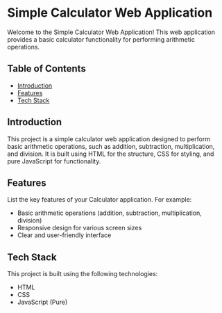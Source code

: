 # Simple Calculator Web Application

Welcome to the Simple Calculator Web Application! This web application provides a basic calculator functionality for performing arithmetic operations.

## Table of Contents

- [Introduction](#introduction)
- [Features](#features)
- [Tech Stack](#tech-stack)


## Introduction

This project is a simple calculator web application designed to perform basic arithmetic operations, such as addition, subtraction, multiplication, and division. It is built using HTML for the structure, CSS for styling, and pure JavaScript for functionality.

## Features

List the key features of your Calculator application. For example:

- Basic arithmetic operations (addition, subtraction, multiplication, division)
- Responsive design for various screen sizes
- Clear and user-friendly interface

## Tech Stack

This project is built using the following technologies:

- HTML
- CSS
- JavaScript (Pure)


